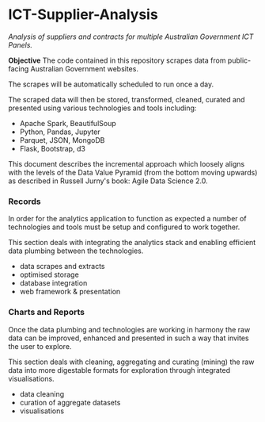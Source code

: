 # ICT-Supplier-Analysis

*Analysis of suppliers and contracts for multiple Australian Government ICT Panels.*

**Objective**
The code contained in this repository scrapes data from public-facing Australian Government websites.

The scrapes will be automatically scheduled to run once a day.

The scraped data will then be stored, transformed, cleaned, curated and presented using various technologies and tools including: 
- Apache Spark, BeautifulSoup
- Python, Pandas, Jupyter
- Parquet, JSON, MongoDB
- Flask, Bootstrap, d3

This document describes the incremental approach which loosely aligns with the levels of the Data Value Pyramid (from the bottom moving upwards) as described in Russell Jurny's book: Agile Data Science 2.0.

### Records

In order for the analytics application to function as expected a number of technologies and tools must be setup and configured to work together.

This section deals with integrating the analytics stack and enabling efficient data plumbing between the technologies.

- data scrapes and extracts
- optimised storage
- database integration
- web framework & presentation

### Charts and Reports

Once the data plumbing and technologies are working in harmony the raw data can be improved, enhanced and presented in such a way that invites the user to explore.

This section deals with cleaning, aggregating and curating (mining) the raw data into more digestable formats for exploration through integrated visualisations.

- data cleaning
- curation of aggregate datasets
- visualisations
